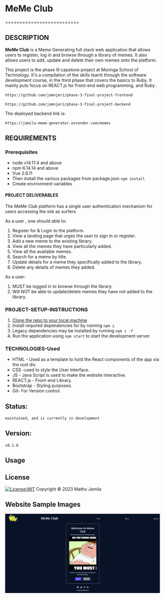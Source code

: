 # MeMe Club
==========================

## DESCRIPTION
**MeMe Club** is a Meme Generating full stack web application that allows users to register, log in and browse through a library of memes. It also allows users to add, update and delete their own memes onto the platform.

This project is the phase III capstone project at Moringa School of Technology. It's a compilation of the skills learnt through the software development course, in the third phase that covers the basics to Ruby. It mainly puts focus on REACT.js for Front-end web programming, and Ruby .

```
https://github.com/jamnjeri/phase-3-final-project-frontend
```
```
https://github.com/jamnjeri/phase-3-final-project-backend
```

The deployed backend link is:
```
https://jamila-meme-generator.onrender.com/memes
```

## REQUIREMENTS
### Prerequisites
* node v14.17.4 and above
* npm 6.14.14 and above
* Vue 2.6.11
* Then install the various packages from package.json `npm install`
* Create environment variables

#### PROJECT DELIVERABLES
The MeMe Club platform has a single user authentication mechanism for users accessing the site as surfers.

As a user , one should able to:
1. Register for & Login to the platform.
2. View a landing page that urges the user to sign in or register.
3. Add a new meme to the existing library.
4. View all the memes they have particularly added.
5. View all the available memes.
6. Search for a meme by title.
7. Update details for a meme they specifically added to the library.
8. Delete any details of memes they added.

As a user:
1. MUST be logged in to browse through the library.
2. Will NOT be able to update/delete memes they have not added to the library.


### PROJECT-SETUP-INSTRUCTIONS
1. [Clone the repo to your local machine](https://github.com/jamnjeri/phase2-project.git)
2. Install required dependencies for by running `npm i`.
3. Legacy dependencies may be installed by running `npm i -f`
4. Run the application using  `npm start` to start the development server.

### TECHNOLOGIES-Used
- HTML - Used as a template to hold the React components of the app via the root div. <br/>
- CSS -used to style the User Interface. <br/>
- JS - Java Script is used to make the website interactive. <br/>
- REACT.js - Front-end Library. <br/>
- ​Bootstrap - Styling purposes. <br/>
- Git- For Version control.

## Status:
    maintained, and is currently in development

## Version:
    v0.1.0
    
## Usage

## License

[![License:MIT](https://img.shields.io/badge/License-MIT-yellow.svg)](https://opensource.org/licenses/MIT)
Copyright © 2023 Mathu Jamila


## Website Sample Images
![Home Screen](./src/assests/Screenshot%20from%202023-03-06%2011-33-00.png)
